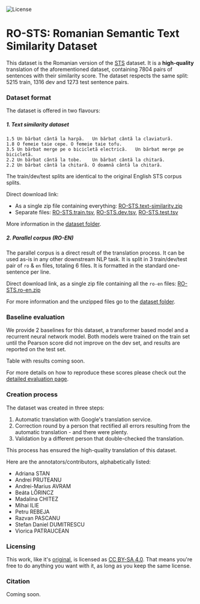 ![License](https://img.shields.io/badge/License-CC%20BY--SA%204.0-lightgrey.svg)

# RO-STS: Romanian Semantic Text Similarity Dataset 

This dataset is the Romanian version of the [STS](https://ixa2.si.ehu.es/stswiki/index.php/STSbenchmark) dataset.
It is a **high-quality** translation of the aforementioned dataset, containing 7804 pairs of sentences with their similarity score. The dataset respects the same split: 5215 train, 1316 dev and 1273 test sentence pairs.

### Dataset format

The dataset is offered in two flavours:

##### 1. Text similarity dataset

```
1.5	Un bărbat cântă la harpă.	Un bărbat cântă la claviatură.
1.8	O femeie taie cepe.	O femeie taie tofu.
3.5	Un bărbat merge pe o bicicletă electrică.	Un bărbat merge pe bicicletă.
2.2	Un bărbat cântă la tobe.	Un bărbat cântă la chitară.
2.2	Un bărbat cântă la chitară.	O doamnă cântă la chitară.
```

The train/dev/test splits are identical to the original English STS corpus splits.

Direct download link: 
* As a single zip file containing everything: [RO-STS.text-similarity.zip](https://github.com/dumitrescustefan/RO-STS/raw/master/dataset/RO-STS.text-similarity.zip)
* Separate files: [RO-STS.train.tsv](https://raw.githubusercontent.com/dumitrescustefan/RO-STS/master/dataset/text-similarity/RO-STS.train.tsv), [RO-STS.dev.tsv](https://raw.githubusercontent.com/dumitrescustefan/RO-STS/master/dataset/text-similarity/RO-STS.dev.tsv), [RO-STS.test.tsv](https://raw.githubusercontent.com/dumitrescustefan/RO-STS/master/dataset/text-similarity/RO-STS.test.tsv)  

More information in the [dataset folder](dataset).

##### 2. Parallel corpus (RO-EN)

The parallel corpus is a direct result of the translation process. It can be used as-is in any other downstream NLP task. It is split in 3 train/dev/test pair of ``ro`` & ``en`` files, totaling 6 files. It is formatted in the standard one-sentence per line.

Direct download link, as a single zip file containing all the ``ro-en`` files: [RO-STS.ro-en.zip](https://github.com/dumitrescustefan/RO-STS/raw/master/dataset/RO-STS.ro-en.zip)

For more information and the unzipped files go to the [dataset folder](dataset).

### Baseline evaluation

We provide 2 baselines for this dataset, a transformer based model and a recurrent neural network model. Both models were trained on the train set until the Pearson score did not improve on the dev set, and results are reported on the test set.

Table with results coming soon.

For more details on how to reproduce these scores please check out the [detailed evaluation page](baseline/README.md).

### Creation process

The dataset was created in three steps:

1. Automatic translation with Google's translation service.
2. Correction round by a person that rectified all errors resulting from the automatic translation - and there were plenty.
3. Validation by a different person that double-checked the translation.

This process has ensured the high-quality translation of this dataset.

Here are the annotators/contributors, alphabetically listed:
* Adriana STAN
* Andrei PRUTEANU
* Andrei-Marius AVRAM
* Beáta LŐRINCZ
* Madalina CHITEZ 
* Mihai ILIE
* Petru REBEJA
* Razvan PASCANU
* Stefan Daniel DUMITRESCU
* Viorica PATRAUCEAN

### Licensing

This work, like it's [original](https://ixa2.si.ehu.es/stswiki/index.php/STSbenchmark), is licensed as [CC BY-SA 4.0](http://creativecommons.org/licenses/by-sa/4.0/). That means you're free to do anything you want with it, as long as you keep the same license.

### Citation

Coming soon.


